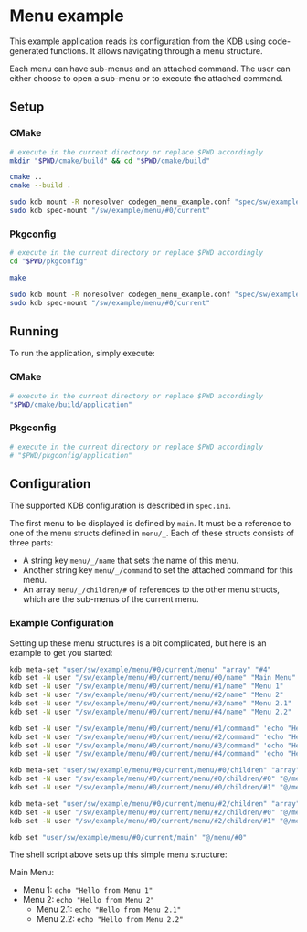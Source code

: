 # Menu example

This example application reads its configuration from the KDB using code-generated functions.
It allows navigating through a menu structure.

Each menu can have sub-menus and an attached command. The user can either choose to open a sub-menu or to execute the
attached command.

## Setup

### CMake

```sh
# execute in the current directory or replace $PWD accordingly
mkdir "$PWD/cmake/build" && cd "$PWD/cmake/build"

cmake ..
cmake --build .

sudo kdb mount -R noresolver codegen_menu_example.conf "spec/sw/example/menu/#0/current" specload "app=$PWD/application"
sudo kdb spec-mount "/sw/example/menu/#0/current"
```

### Pkgconfig

```sh
# execute in the current directory or replace $PWD accordingly
cd "$PWD/pkgconfig"

make

sudo kdb mount -R noresolver codegen_menu_example.conf "spec/sw/example/menu/#0/current" specload "app=$PWD/application"
sudo kdb spec-mount "/sw/example/menu/#0/current"
```

## Running

To run the application, simply execute:

### CMake

```sh
# execute in the current directory or replace $PWD accordingly
"$PWD/cmake/build/application"
```

### Pkgconfig

```sh
# execute in the current directory or replace $PWD accordingly
# "$PWD/pkgconfig/application"
```

## Configuration

The supported KDB configuration is described in `spec.ini`.

The first menu to be displayed is defined by `main`. It must be a reference to one of the menu structs defined in
`menu/_`. Each of these structs consists of three parts:

- A string key `menu/_/name` that sets the name of this menu.
- Another string key `menu/_/command` to set the attached command for this menu.
- An array `menu/_/children/#` of references to the other menu structs, which are the sub-menus of the current menu.

### Example Configuration

Setting up these menu structures is a bit complicated, but here is an example to get you started:

```sh
kdb meta-set "user/sw/example/menu/#0/current/menu" "array" "#4"
kdb set -N user "/sw/example/menu/#0/current/menu/#0/name" "Main Menu"
kdb set -N user "/sw/example/menu/#0/current/menu/#1/name" "Menu 1"
kdb set -N user "/sw/example/menu/#0/current/menu/#2/name" "Menu 2"
kdb set -N user "/sw/example/menu/#0/current/menu/#3/name" "Menu 2.1"
kdb set -N user "/sw/example/menu/#0/current/menu/#4/name" "Menu 2.2"

kdb set -N user "/sw/example/menu/#0/current/menu/#1/command" 'echo "Hello from Menu 1"'
kdb set -N user "/sw/example/menu/#0/current/menu/#2/command" 'echo "Hello from Menu 2"'
kdb set -N user "/sw/example/menu/#0/current/menu/#3/command" 'echo "Hello from Menu 2.1"'
kdb set -N user "/sw/example/menu/#0/current/menu/#4/command" 'echo "Hello from Menu 2.2"'

kdb meta-set "user/sw/example/menu/#0/current/menu/#0/children" "array" "#1"
kdb set -N user "/sw/example/menu/#0/current/menu/#0/children/#0" "@/menu/#1"
kdb set -N user "/sw/example/menu/#0/current/menu/#0/children/#1" "@/menu/#2"

kdb meta-set "user/sw/example/menu/#0/current/menu/#2/children" "array" "#1"
kdb set -N user "/sw/example/menu/#0/current/menu/#2/children/#0" "@/menu/#3"
kdb set -N user "/sw/example/menu/#0/current/menu/#2/children/#1" "@/menu/#4"

kdb set "user/sw/example/menu/#0/current/main" "@/menu/#0"
```

The shell script above sets up this simple menu structure:

Main Menu:

- Menu 1: `echo "Hello from Menu 1"`
- Menu 2: `echo "Hello from Menu 2"`
  - Menu 2.1: `echo "Hello from Menu 2.1"`
  - Menu 2.2: `echo "Hello from Menu 2.2"`
